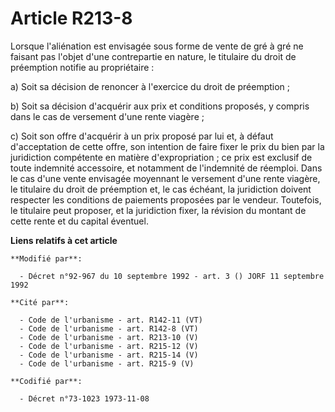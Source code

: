 # Article R213-8

Lorsque l'aliénation est envisagée sous forme de vente de gré à gré ne faisant pas l'objet d'une contrepartie en nature, le
titulaire du droit de préemption notifie au propriétaire :

a) Soit sa décision de renoncer à l'exercice du droit de préemption ;

b) Soit sa décision d'acquérir aux prix et conditions proposés, y compris dans le cas de versement d'une rente viagère ;

c) Soit son offre d'acquérir à un prix proposé par lui et, à défaut d'acceptation de cette offre, son intention de faire
fixer le prix du bien par la juridiction compétente en matière d'expropriation ; ce prix est exclusif de toute indemnité
accessoire, et notamment de l'indemnité de réemploi. Dans le cas d'une vente envisagée moyennant le versement d'une rente
viagère, le titulaire du droit de préemption et, le cas échéant, la juridiction doivent respecter les conditions de paiements
proposées par le vendeur. Toutefois, le titulaire peut proposer, et la juridiction fixer, la révision du montant de cette
rente et du capital éventuel.

**Liens relatifs à cet article**

	**Modifié par**:

	  - Décret n°92-967 du 10 septembre 1992 - art. 3 () JORF 11 septembre 1992

	**Cité par**:

	  - Code de l'urbanisme - art. R142-11 (VT)
	  - Code de l'urbanisme - art. R142-8 (VT)
	  - Code de l'urbanisme - art. R213-10 (V)
	  - Code de l'urbanisme - art. R215-12 (V)
	  - Code de l'urbanisme - art. R215-14 (V)
	  - Code de l'urbanisme - art. R215-9 (V)

	**Codifié par**:

	  - Décret n°73-1023 1973-11-08
